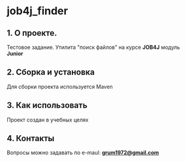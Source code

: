 # job4j_finder

## 1. О проекте.

Тестовое задание. Утилита "поиск файлов"
на курсе **JOB4J** модуль **Junior**

## 2. Сборка и установка

Для сборки проекта используется Maven

## 3. Как использовать

Проект создан в учебных целях

## 4. Контакты

Вопросы можно задавать по e-maul: **grum1972@gmail.com**